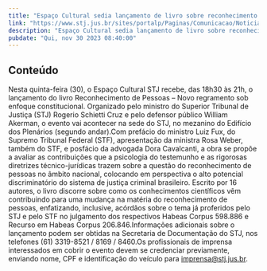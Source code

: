 ```yaml
---
title: "Espaço Cultural sedia lançamento de livro sobre reconhecimento de pessoas nesta quinta-feira (30)"
link: "https://www.stj.jus.br/sites/portalp/Paginas/Comunicacao/Noticias/2023/30112023-Espaco-Cultural-sedia-lancamento-de-livro-sobre-reconhecimento-de-pessoas-nesta-quinta-feira--30-.aspx"
description: "Espaço Cultural sedia lançamento de livro sobre reconhecimento de pessoas nesta quinta-feira (30)"
pubdate: "Qui, nov 30 2023 08:40:00"
---
```


## Conteúdo

​Nesta quinta-feira (30), o Espaço Cultural STJ recebe, das 18h30 às 21h, o lançamento do livro Reconhecimento de Pessoas – Novo regramento sob enfoque constitucional. Organizado pelo ministro do Superior Tribunal de Justiça (STJ) Rogerio Schietti Cruz e pelo defensor público William Akerman, o evento vai acontecer na sede do STJ, no mezanino do Edifício dos Plenários (segundo andar).Com prefácio do ministro Luiz Fux, do Supremo Tribunal Federal (STF), apresentação da ministra Rosa Weber, também do STF, e posfácio da advogada Dora Cavalcanti, a obra se propõe a avaliar as contribuições que a psicologia do testemunho e as rigorosas diretrizes técnico-jurídicas trazem sobre a questão do reconhecimento de pessoas no âmbito nacional, colocando em perspectiva o alto potencial discriminatório do sistema de justiça criminal brasileiro. Escrito por 16 autores, o livro discorre sobre como os conhecimentos científicos vêm contribuindo para uma mudança na matéria do reconhecimento de pessoas, enfatizando, inclusive, acórdãos sobre o tema já proferidos pelo STJ e pelo STF no julgamento dos respectivos Habeas Corpus 598.886 e Recurso em Habeas Corpus 206.846.Informações adicionais sobre o lançamento podem ser obtidas na Secretaria de Documentação do STJ, nos telefones (61) 3319-8521 / 8169 / 8460.Os profissionais de imprensa interessados em cobrir o evento devem se credenciar previamente, enviando nome, CPF e identificação do veículo para imprensa@stj.jus.br.
